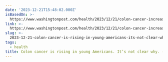 ```yaml
---
date: '2023-12-21T15:48:02.000Z'
isBasedOn: >-
  https://www.washingtonpost.com/health/2023/12/21/colon-cancer-increasing-young-adults/
link: >-
  https://www.washingtonpost.com/health/2023/12/21/colon-cancer-increasing-young-adults/
slug: >-
  2023-12-21-colon-cancer-is-rising-in-young-americans-its-not-clear-why-the-washin
tags:
  - health
title: Colon cancer is rising in young Americans. It’s not clear why. - The Washin
---
```


